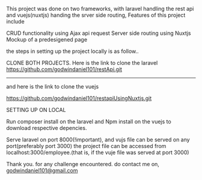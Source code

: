 This project was done on two frameworks, with laravel handling 
the rest api and vuejs(nuxtjs) handing the srver side routing,
Features of this  project include

CRUD functionality using Ajax api request
Server side routing using Nuxtjs
Mockup of a predesigened page

the steps in setting up the project locally is as follow..

CLONE BOTH PROJECTS.
Here is the link to clone the laravel
https://github.com/godwindaniel101/restApi.git

******

and here is the link to clone the vuejs

 https://github.com/godwindaniel101/restapiUsingNuxtjs.git
 
 SETTING UP ON LOCAL
 
 Run composer install on the laravel and
 Npm install on the vuejs to download respective depencies.
 
 Serve laravel on port 8000(!important), and vujs file can be served on any port(preferably port 3000)
 the project file can be accessed from localhost:3000/employee.(that is, if the vuje file was served at port 3000)
 
Thank you. for any challenge encountered. do contact me on, godwindaniel101@gmail.com
